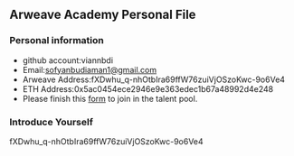 ## Arweave Academy Personal File

### Personal information

- github account:viannbdi
- Email:sofyanbudiaman1@gmail.com
- Arweave Address:fXDwhu_q-nhOtbIra69ffW76zuiVjOSzoKwc-9o6Ve4
- ETH Address:0x5ac0454ece2946e9e363edec1b67a48992d4e248
- Please finish this [form](https://docs.google.com/forms/d/e/1FAIpQLSfWA5fIIcBgmRppm3jNz5vmf9Mai_QMVil-2pO4r7YKn_Zhtw/viewform?usp=sf_link) to join in the talent pool.

### Introduce Yourself
fXDwhu_q-nhOtbIra69ffW76zuiVjOSzoKwc-9o6Ve4
